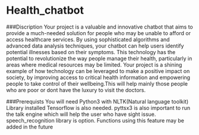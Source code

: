 # **Health_chatbot**
###Discription
Your project is a valuable and innovative chatbot that aims to provide a much-needed solution for people who may be unable to afford or access healthcare services. By using sophisticated algorithms and advanced data analysis techniques, your chatbot can help users identify potential illnesses based on their symptoms. This technology has the potential to revolutionize the way people manage their health, particularly in areas where medical resources may be limited. Your project is a shining example of how technology can be leveraged to make a positive impact on society, by improving access to critical health information and empowering people to take control of their wellbeing.This will help mainly those people who are poor or dont have the luxury to visit the doctors.

###Prerequists
You will need Python3 with  NLTK(Natural language toolkit) Library installed
Tensorflow is also needed.
pyttsx3 is also important to run the talk engine which will help the user who have sight issue.
speech_recognition library is option. Functions using this feature may be added in the future
